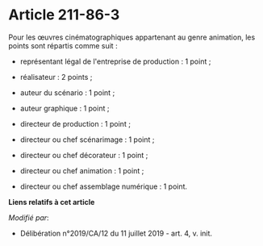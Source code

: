 # Article 211-86-3

Pour les œuvres cinématographiques appartenant au genre animation, les points sont répartis comme suit :

- représentant légal de l'entreprise de production : 1 point ;

- réalisateur : 2 points ;

- auteur du scénario : 1 point ;

- auteur graphique : 1 point ;

- directeur de production : 1 point ;

- directeur ou chef scénarimage : 1 point ;

- directeur ou chef décorateur : 1 point ;

- directeur ou chef animation : 1 point ;

- directeur ou chef assemblage numérique : 1 point.

**Liens relatifs à cet article**

_Modifié par_:

  - Délibération n°2019/CA/12 du 11 juillet 2019 - art. 4, v. init.
